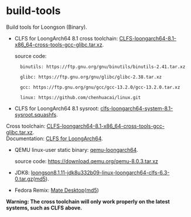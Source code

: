 # build-tools

Build tools for Loongson (Binary).

- CLFS for LoongArch64 8.1 cross toolchain: [CLFS-loongarch64-8.1-x86_64-cross-tools-gcc-glibc.tar.xz](https://github.com/loongson/build-tools/releases/download/2023.08.08/CLFS-loongarch64-8.1-x86_64-cross-tools-gcc-glibc.tar.xz).

    source code:
    
        binutils: https://ftp.gnu.org/gnu/binutils/binutils-2.41.tar.xz
    
        glibc: https://ftp.gnu.org/gnu/glibc/glibc-2.38.tar.xz
                 
        gcc: https://ftp.gnu.org/gnu/gcc/gcc-13.2.0/gcc-13.2.0.tar.xz
                 
        linux: https://github.com/chenhuacai/linux.git
                 
- CLFS for LoongArch64 8.1 sysroot: [clfs-loongarch64-system-8.1-sysroot.squashfs](https://github.com/loongson/build-tools/releases/download/2023.08.08/clfs-loongarch64-system-8.1-sysroot.squashfs).  

Cross toolchain: [CLFS-loongarch64-8.1-x86_64-cross-tools-gcc-glibc.tar.xz](https://github.com/loongson/build-tools/releases/download/2023.08.08/CLFS-loongarch64-8.1-x86_64-cross-tools-gcc-glibc.tar.xz).  
Documentation: [CLFS for LoongArch64](https://github.com/sunhaiyong1978/CLFS-for-LoongArch/blob/main/CLFS_For_LoongArch64.md).
- QEMU linux-user static binary: [qemu-loongarch64](https://github.com/loongson/build-tools/releases/download/2023.08.08/qemu-loongarch64).

    source code: https://download.qemu.org/qemu-8.0.3.tar.xz

- JDK8: [loongson8.1.11-jdk8u332b09-linux-loongarch64-clfs-6.3-0.tar.gz](https://github.com/loongson/build-tools/releases/download/2022.09.06/loongson8.1.11-jdk8u332b09-linux-loongarch64-clfs-6.3-0.tar.gz)([md5](https://github.com/loongson/build-tools/releases/download/2022.09.06/loongson8.1.11-jdk8u332b09-linux-loongarch64-clfs-6.3-0.tar.gz.md5)).
- Fedora Remix: [Mate Desktop](https://github.com/loongson/build-tools/releases/download/2022.09.06/livecd-fedora-mate-1.loongarch64.iso)([md5](https://github.com/loongson/build-tools/releases/download/2022.09.06/livecd-fedora-mate-1.loongarch64.iso.md5sum))

**Warning: The cross toolchain will only work properly on the latest systems, such as CLFS above.**

